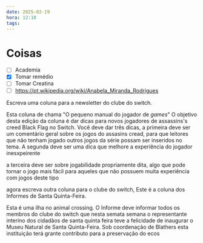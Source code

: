 ```yaml
---
date: 2025-02-19
hora: 12:18
tags:
---
```





# Coisas
- [ ] Academia
- [x] Tomar remédio
- [ ] Tomar Creatina
- [ ] https://pt.wikipedia.org/wiki/Anabela_Miranda_Rodrigues

Escreva uma coluna para a newsletter do clube do switch. 

Esta coluna de chama "O pequeno manual do jogador de *games*" O objetivo desta edição da coluna é dar dicas para novos jogadores de assassins's creed Black Flag no Switch. Você deve dar três dicas, a primeira deve ser um comentário geral sobre os jogos do assasins cread, para que leitores que não tenham jogado outros jogos da série possam ser inseridos no tema. 
A segunda deve ser uma dica que melhore a experiência do jogador inesxpeirente 

a terceira deve ser sobre jogabilidade propriamente dita, algo que pode tornar o jogo mais fácil para aqueles que não possuem muita experiência com jogos deste tipo


agora escreva outra coluna para o clube do switch, Este é a coluna dos Informes de Santa Quinta-Feira. 

Esta é uma ilha no animal crossing. O Informe deve informar todos os membros do clube do switch que nesta semata semana o representante interino dos cidadãos de santa quinta feira teve a felicidade de inaugurar o Museu Natural de Santa Quinta-Feira. Sob coordenação de Blathers esta instituição terá grante contributo para a preservação do ecos